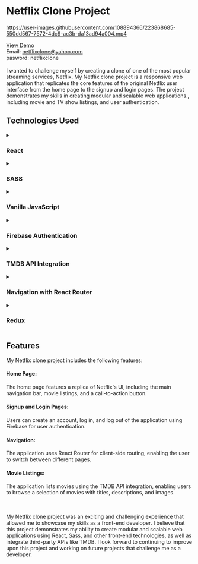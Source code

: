 # Netflix Clone Project



https://user-images.githubusercontent.com/108894366/223868685-550dd567-7572-4dc9-ac3b-da13ad94a004.mp4

[View Demo](https://netflix-clone-780a5.web.app/)
<br>
Email: netflixclone@yahoo.com <br>
pasword: netflixclone
<br>
<br>
I wanted to challenge myself by creating a clone of one of the most popular streaming services, Netflix. My Netflix clone project is a responsive web application that replicates the core features of the original Netflix user interface from the home page to the signup and login pages. The project demonstrates my skills in creating modular and scalable web applications., including movie and TV show listings, and user authentication.

## Technologies Used
 <details>
  <summary> <h3> React</h3> </summary>
In my Netflix clone project, I utilized React's features to create a modular and scalable web application. I used functional components and hooks like useState, useRef, and useEffect to manage the state of the application and enable dynamic rendering.<br><br>

<strong>Functional Components</strong>: I utilized functional components to modularize the application and create reusable components, such as the navigation bar and movie listing components. Functional components are lightweight and efficient, which made them an ideal choice for this project.

<strong>Hooks</strong>: I used React hooks like useState, useRef, and useEffect to manage the state of the application and enable dynamic rendering. useState enabled me to update the application's state in response to user interactions, while useRef enabled me to access and modify the application's DOM elements. Finally, useEffect enabled me to manage side effects, such as fetching data from the TMDB API.

Overall, my use of React in this project demonstrates my understanding of creating modular and scalable web applications using functional components and hooks, as well as my ability to manage the state of the application and enable dynamic rendering.
</details>

 <details>
  <summary> <h3> SASS </h3></summary> 
I chose to use Sass for my Netflix clone project. Sass is a CSS preprocessor that enables me to write cleaner, more maintainable code.

Here are some of the Sass features I used:

**Mixins**: I used mixins to define reusable styles that I could apply to multiple elements throughout the application. This made my code more efficient and helped me avoid repetition.

**Base Classes**: I used base classes to define global styles that applied to multiple elements throughout the application. This helped me maintain consistency in the application's design.

Variables: I used variables to define reusable values, such as colors and font sizes, which I could easily change and apply throughout the application.

**@use and @forward**: I used @use and @forward to import Sass modules and share styles between different files. This helped me keep my code organized and avoid duplication.

**7-1 Sass Pattern**: I followed the 7-1 Sass pattern, which is a common organizational structure for Sass projects. This pattern helped me organize my code into seven different folders, each with a specific purpose, making it easier to navigate and maintain.

**Nesting**: I used nesting to write more efficient and readable code. Nesting allowed me to group related styles together, making it easier to understand the hierarchy of the code.

**Partials**: I used partials to break up my Sass code into smaller, more manageable files. This made it easier to organize my code and avoid duplication.

Overall, my use of Sass in the Netflix clone project demonstrates my understanding of the importance of writing organized, efficient CSS code. By using features like mixins, base classes, variables, @use, @forward, the 7-1 Sass pattern, nesting, and partials, I was able to create a more maintainable and scalable codebase.
</details>
<details>
<summary> <h3> Vanilla JavaScript </h3> </summary> 
I used Vanilla JavaScript in my Netflix clone project to handle various functionalities of the application, such as handling form submissions. By using Vanilla JavaScript instead of relying on libraries or frameworks, I was able to strengthen my understanding of core JavaScript concepts and improve my ability to write clean and efficient code.

In addition to using Vanilla JavaScript, I have also started exploring TypeScript, a typed superset of JavaScript that adds static typing and other features to the language. My experience with Vanilla JavaScript has given me a solid foundation for learning TypeScript and other advanced JavaScript concepts, which I plan to continue to develop as an aspiring front-end developer.
</details>

<details>
<summary> <h3> Firebase Authentication</h3> </summary> 
I used Firebase for user authentication in my Netflix clone project. With Firebase, I was able to handle user sign-up, login, and logout functionalities easily. Firebase also provided me with the ability to check if a user is still logged in or not, making the user experience more seamless.

To make testing the login feature easier for others, I created a credential that anyone can use to log in to the application without having to provide their email address. 
The credentials are: 
  <h4>email: netflixclone@yahoo.com</h4>
  <h4>password: netflixclone</h4>

Firebase Authentication was a great tool to use in my project, as it enabled me to focus on other aspects of the application without having to worry about implementing a complex user authentication system.
</details>

<details>
<summary> <h3>TMDB API Integration</h3> </summary> 
I integrated the TMDB API to fetch movie data such as title, description, and images. This allowed me to display a selection of movies for users to browse when they sign up for the application.

To fetch data from the TMDB API, I used the Fetch API, which allowed me to make HTTP requests to the API and receive JSON data in response. I also had to include my API key as a query parameter in the request URL to authenticate my requests to the API.

During the integration process, I gained a better understanding of working with APIs that require API keys, managing environment variables, and handling asynchronous programming with Promises. I also learned how to manipulate JSON data and extract the information that I needed to display movie listings on the application.

Overall, integrating the TMDB API was a valuable learning experience that allowed me to enhance my skills as a front-end developer and gain a deeper understanding of working with APIs and HTTP requests.
</details>

<details>
 <summary> <h3>Navigation with React Router</h3> </summary> 
I used React Router in my Netflix clone project to enable client-side routing and enable the user to switch between different pages, such as the signup and login pages. Using React Router allowed me to mimic Netflix's navigation style and keep the user experience consistent with the original platform.

One of the main benefits of using React Router was the ability to keep track of navigation history. This feature allowed users to navigate back and forth between pages, just like they would on a regular website. Additionally, I learned about the history API React Router uses and better understood the need for client-side routing.

Overall, React Router was an essential tool in the creation of my Netflix clone project, and I believe that my use of it demonstrates my understanding of the importance of client-side routing and the benefits it provides in terms of user experience.
</details>

<details>
<summary> <h3>Redux</h3> </summary> 
I used Redux to manage the application's state, which allowed me to maintain a single source of truth for the data in the application. One of the main benefits of using Redux was that it enabled me to remember the user's email when navigating between different pages containing the signup form or login form, as well as the get-started call-to-action form.

In the application, the user's email is an important piece of data that is required for authentication and personalization. By using Redux, I was able to store this data in a global state object, which made it easily accessible from any component in the application. This ensured that the user's email was always available and up-to-date, even when navigating between different pages.
</details>

## Features
My Netflix clone project includes the following features:

#### Home Page: 
The home page features a replica of Netflix's UI, including the main navigation bar, movie listings, and a call-to-action button.

#### Signup and Login Pages:
Users can create an account, log in, and log out of the application using Firebase for user authentication.

#### Navigation: 
The application uses React Router for client-side routing, enabling the user to switch between different pages.

#### Movie Listings: 
The application lists movies using the TMDB API integration, enabling users to browse a selection of movies with titles, descriptions, and images.

<br><br>
My Netflix clone project was an exciting and challenging experience that allowed me to showcase my skills as a front-end developer. I believe that this project demonstrates my ability to create modular and scalable web applications using React, Sass, and other front-end technologies, as well as integrate third-party APIs like TMDB. I look forward to continuing to improve upon this project and working on future projects that challenge me as a developer.
